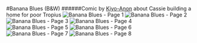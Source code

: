 #Banana Blues (B&W)
######Comic by [Kiyo-Anon](https://rentry.org/kiyoStation) about Cassie building a home for poor Tropius
![Banana Blues - Page 1](https://cloverguild.com/booru/data/posts/1483_e88e182ebff706ac.png)
![Banana Blues - Page 2](https://cloverguild.com/booru/data/posts/1482_443f0b81235e8216.png)
![Banana Blues - Page 3](https://cloverguild.com/booru/data/posts/1481_a301e7b741addfab.png)
![Banana Blues - Page 4](https://cloverguild.com/booru/data/posts/1480_a89d9e90637718d3.png)
![Banana Blues - Page 5](https://cloverguild.com/booru/data/posts/1479_ac3337f55ba86c11.png)
![Banana Blues - Page 6](https://cloverguild.com/booru/data/posts/1487_0d4ff2563a1d7ae0.png)
![Banana Blues - Page 7](https://cloverguild.com/booru/data/posts/1492_a72a050187da0042.png)
![Banana Blues - Page 8](https://cloverguild.com/booru/data/posts/1532_6e16c88605a0604e.png)